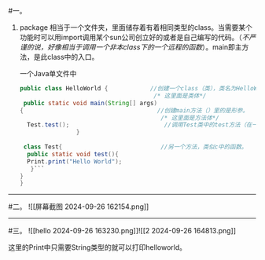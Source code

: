 
#一。 
1. package 相当于一个文件夹，里面储存着有着相同类型的class。当需要某个功能时可以用import调用某个sun公司创立好的或者是自己编写的代码。（*不严谨的说，好像相当于调用一个非本class下的一个远程的函数*）。main即主方法，是此class中的入口。
   
   一个Java单文件中
   ```java
   public class HelloWorld {            //创建一个class（类），类名为HelloWorld（因为是public class所以该java名应该与次类名一致）。
                                         /* 这里面是类体*/
    public static void main(String[] args)
   {                                      //创建main方法（）里的是形参。
                                           /* 这里面是方法体*/
     Test.test();                           //调用Test类中的test方法（在一个地方的话应该不用加类名也可以调用）。
                   }  
    
    class Test{                            //另一个方法，类似c中的函数。
     public static void test(){ 
     Print.print("Hello World");
      }```
   }
   }
---
#二。
![[屏幕截图 2024-09-26 162154.png]]

---
#三。
![[hello 2024-09-26 163230.png]]![[2 2024-09-26 164813.png]]

这里的Print中只需要String类型的就可以打印helloworld。
